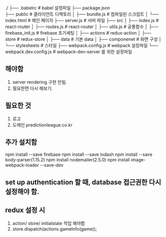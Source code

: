./
├── .babelrc                # babel 설정파일
├── package.json		
├── public                  # 클라이언트 디렉토리
│    ├── bundle.js          # 컴파일된 스크립트
│    └── index.html         # 메인 페이지
├── server.js               # 서버 파일
├── src
│    ├── index.js           # react-router
│    ├── routes.js          # react-router
│    ├── utils.js           # 공통함수
│    ├── firebase_init.js   # firebase 초기세팅
│    ├── actions            # redux-action
│    ├── store              # redux-store
│    ├── data               # 기본 data
│    ├── componenet         # 화면 구성
│    └── stylesheets        # 스타일
├── webpack.config.js       # webpack 설정파일
└── webpack.dev.config.js   # webpack-dev-server 를 위한 설정파일


## 해야함
1) server rendering 구현 안됨.
2) 필요한면 다시 해보기.

## 필요한 것
1) 로고
2) 도메인 predictionleague.co.kr

## 추가 설치함
npm install --save firebase
npm install --save lodash
npm install --save body-parser(1.15.2)
npm install nodemailer(2.5.0)
npm install image-webpack-loader --save-dev


## set up authentication 할 때, database 접근권한 다시 설정해야 함.


## redux 설정 시
1) action/ store/ initialstate 작업 해야함
2) store.dispatch(actions.gameInfo(game));

